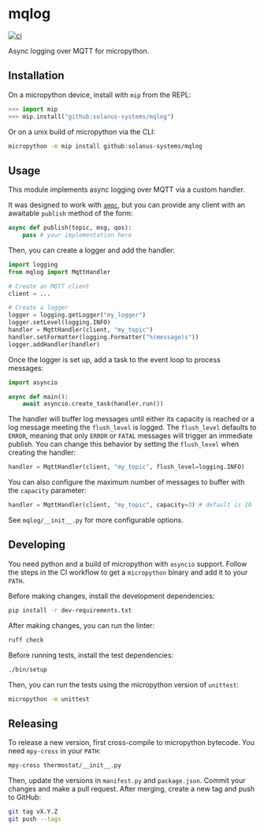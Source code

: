 # mqlog

[![ci](https://github.com/solanus-systems/mqlog/actions/workflows/ci.yml/badge.svg)](https://github.com/solanus-systems/mqlog/actions/workflows/ci.yml)

Async logging over MQTT for micropython.

## Installation

On a micropython device, install with `mip` from the REPL:

```python
>>> import mip
>>> mip.install("github:solanus-systems/mqlog")
```

Or on a unix build of micropython via the CLI:

```bash
micropython -m mip install github:solanus-systems/mqlog
```

## Usage

This module implements async logging over MQTT via a custom handler.

It was designed to work with [`amqc`](https://github.com/solanus-systems/amqc), but you can provide any client with an awaitable `publish` method of the form:

```python
async def publish(topic, msg, qos):
    pass # your implementation here
```

Then, you can create a logger and add the handler:

```python
import logging
from mqlog import MqttHandler

# Create an MQTT client
client = ...

# Create a logger
logger = logging.getLogger("my_logger")
logger.setLevel(logging.INFO)
handler = MqttHandler(client, "my_topic")
handler.setFormatter(logging.Formatter("%(message)s"))
logger.addHandler(handler)
```

Once the logger is set up, add a task to the event loop to process messages:

```python
import asyncio

async def main():
    await asyncio.create_task(handler.run())
```

The handler will buffer log messages until either its capacity is reached or a log message meeting the `flush_level` is logged. The `flush_level` defaults to `ERROR`, meaning that only `ERROR` or `FATAL` messages will trigger an immediate publish. You can change this behavior by setting the `flush_level` when creating the handler:

```python
handler = MqttHandler(client, "my_topic", flush_level=logging.INFO)
```

You can also configure the maximum number of messages to buffer with the `capacity` parameter:

```python
handler = MqttHandler(client, "my_topic", capacity=3) # default is 10
```

See `mqlog/__init__.py` for more configurable options.

## Developing

You need python and a build of micropython with `asyncio` support. Follow the steps in the CI workflow to get a `micropython` binary and add it to your `PATH`.

Before making changes, install the development dependencies:

```bash
pip install -r dev-requirements.txt
```

After making changes, you can run the linter:

```bash
ruff check
```

Before running tests, install the test dependencies:

```bash
./bin/setup
```

Then, you can run the tests using the micropython version of `unittest`:

```bash
micropython -m unittest
```

## Releasing

To release a new version, first cross-compile to micropython bytecode. You need `mpy-cross` in your `PATH`:

```bash
mpy-cross thermostat/__init__.py
```

Then, update the versions in `manifest.py` and `package.json`. Commit your changes and make a pull request. After merging, create a new tag and push to GitHub:

```bash
git tag vX.Y.Z
git push --tags
```
